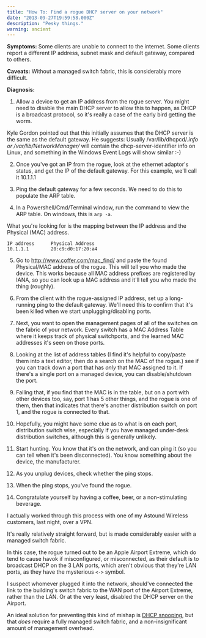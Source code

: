 ```yaml
---
title: "How To: Find a rogue DHCP server on your network"
date: "2013-09-27T19:59:58.000Z"
description: "Pesky things."
warning: ancient
---
```



**Symptoms:** Some clients are unable to connect to the internet. Some clients report a different IP address, subnet mask and default gateway, compared to others.

**Caveats:** Without a managed switch fabric, this is considerably more difficult.

**Diagnosis:**

1. Allow a device to get an IP address from the rogue server.  You might need to disable the main DHCP server to allow this to happen, as DHCP is a broadcast protocol, so it's really a case of the early bird getting the worm.

Kyle Gordon pointed out that this initially assumes that the DHCP server is the same as the default gateway.  He suggests:  Usually /var/lib/dhcpcd/*.info or /var/lib/NetworkManager/* will contain the dhcp-server-identifier info on Linux, and something in the Windows Event Logs will show similar :-)

2.  Once you've got an IP from the rogue, look at the ethernet adaptor's status, and get the IP of the default gateway.  For this example, we'll call it 10.1.1.1

3. Ping the default gateway for a few seconds.  We need to do this to populate the ARP table.

4. In a Powershell/Cmd/Terminal window, run the command to view the ARP table.  On windows, this is `arp -a`.

What you're looking for is the mapping between the IP address and the Physical (MAC) address.
```
IP address 		Physical Address
10.1.1.1 		20:c9:d0:17:20:a4
```

5. Go to http://www.coffer.com/mac_find/ and paste the found Physical/MAC address of the rogue.  This will tell you who made the device.
This works because all MAC address prefixes are registered by IANA, so you can look up a MAC address and it'll tell you who made the thing (roughly).

6. From the client with the rogue-assigned IP address, set up a long-running ping to the default gateway.  We'll need this to confirm that it's been killed when we start unplugging/disabling ports.

7. Next, you want to open the management pages of all of the switches on the fabric of your network.  Every switch has a MAC Address Table where it keeps track of physical switchports, and the learned MAC addresses it's seen on those ports.

8. Looking at the list of address tables (I find it's helpful to copy/paste them into a text editor, then do a search on the MAC of the rogue.) see if you can track down a port that has *only* that MAC assigned to it.   If there's a single port on a managed device, you can disable/shutdown the port.

9. Failing that, if you find that the MAC is in the table, but on a port with other devices too, say, port 1 has 5 other things, and the rogue is one of them, then that indicates that there's another distribution switch on port 1, and the rogue is connected to that.

10. Hopefully, you might have some clue as to what is on each port, distribution switch wise, especially if you have managed under-desk distribution switches, although this is generally unlikely.

11.  Start hunting.  You know that it's on the network, and can ping it (so you can tell when it's been disconnected).  You know something about the device, the manufacturer.  

12.  As you unplug devices, check whether the ping stops. 

13. When the ping stops, you've found the rogue.  

14.  Congratulate yourself by having a coffee, beer, or a non-stimulating beverage.

I actually worked through this process with one of my Astound Wireless customers, last night, over a VPN.  

It's really relatively straight forward, but is made considerably easier with a managed switch fabric. 

In this case, the rogue turned out to be an Apple Airport Extreme, which do tend to cause havok if misconfigured, or misconnected, as their default is to broadcast DHCP on the 3 LAN ports, which aren't obvious that they're LAN ports, as they have the mysterious `<->` symbol. 

I suspect whomever plugged it into the network, should've connected the link to the building's switch fabric to the WAN port of the Airport Extreme, rather than the LAN.  Or at the very least, disabled the DHCP server on the Airport.


An ideal solution for preventing this kind of mishap is [DHCP snooping](https://en.wikipedia.org/wiki/DHCP_snooping), but that *does* require a fully managed switch fabric, and a non-insignificant amount of management overhead.